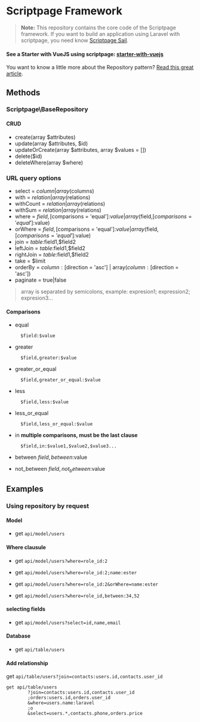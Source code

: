 # Scriptpage Framework

> **Note:** This repository contains the core code of the Scriptpage framework. If you want to build an application using Laravel with scriptpage, you need know [Scriptpage Sail](https://github.com/tuliogoncalves/sail).


#### See a Starter with VueJS using scriptpage: [starter-with-vuejs](https://github.com/tuliogoncalves/starter-with-vuejs) 

You want to know a little more about the Repository pattern? [Read this great article](http://scriptpage.com.br/using-scriptpage-repository).

## Methods

### Scriptpage\BaseRepository

#### CRUD
- create(array $attributes)
- update(array $attributes, $id)
- updateOrCreate(array $attributes, array $values = [])
- delete($id)
- deleteWhere(array $where)

### URL query options
- select = $column | array($columns)
- with = $relation | array($relations)
- withCount = $relation | array($relations)
- withSum = $relation | array($relations)
- where = $field,[$comparisons = 'equal']:$value | array($field,[$comparisons = 'equal']:$value)
- orWhere = $field,[$comparisons = 'equal']:$value | array($field,[$comparisons = 'equal']:$value)
- join = $table:$field1,$field2
- leftJoin = $table:$field1,$field2
- rightJoin = $table:$field1,$field2
- take = $limit
- orderBy = $column:[$direction = 'asc'] | array($column:[$direction = 'asc'])
- paginate = true|false

> array is separated by semicolons, example: expresion1; expression2; expresion3...

#### Comparisons
- equal

        $field:$value

- greater

        $field,greater:$value

- greater_or_equal

        $field,greater_or_equal:$value

- less

        $field,less:$value

- less_or_equal

        $field,less_or_equal:$value

- in
    **multiple comparisons, must be the last clause**

        $field,in:$value1,$value2,$value3...


- between
        $field,between:$value
- not_between
        $field,not_between:$value

## Examples

### Using repository by request

#### Model

- get `api/model/users`

#### Where clausule

- get `api/model/users?where=role_id:2`

- get `api/model/users?where=role_id:2;name:ester`

- get `api/model/users?where=role_id:2&orWhere=name:ester`

- get `api/model/users?where=role_id,between:34,52`

#### selecting fields

- get `api/model/users?select=id,name,email`

#### Database

- get `api/table/users`

#### Add relationship

get `api/table/users?join=contacts:users.id,contacts.user_id`

    get api/table/users
            ?join=contacts:users.id,contacts.user_id
            ;orders:users.id,orders.user_id
            &where=users.name:laravel
            ;o
            &select=users.*,contacts.phone,orders.price
